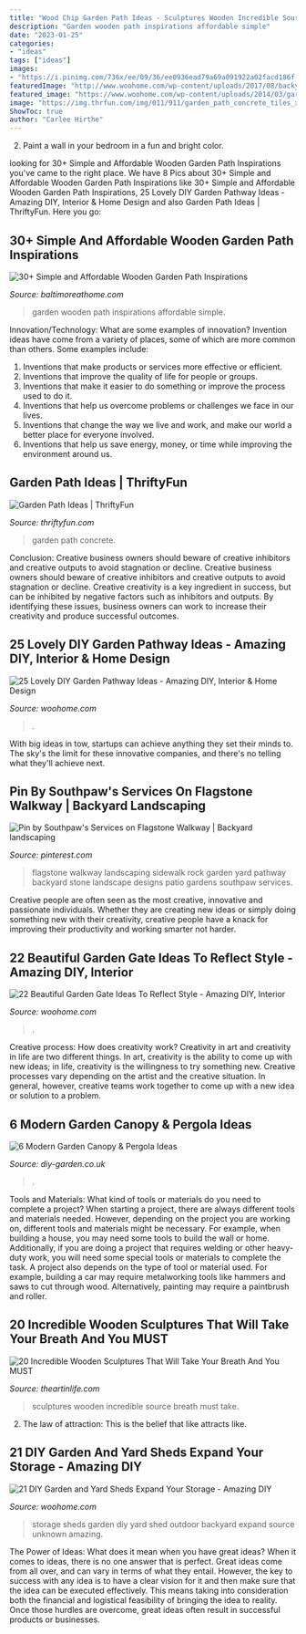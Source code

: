 ```yaml
---
title: "Wood Chip Garden Path Ideas - Sculptures Wooden Incredible Source Breath Must Take"
description: "Garden wooden path inspirations affordable simple"
date: "2023-01-25"
categories:
- "ideas"
tags: ["ideas"]
images:
- "https://i.pinimg.com/736x/ee/09/36/ee0936ead79a69a091922a02facd186f--flagstone-walkway.jpg"
featuredImage: "http://www.woohome.com/wp-content/uploads/2017/08/backyard-storage-shed-ideas-3.jpg"
featured_image: "https://www.woohome.com/wp-content/uploads/2014/03/garden-gate-20.jpg"
image: "https://img.thrfun.com/img/011/911/garden_path_concrete_tiles_x.jpg"
ShowToc: true
author: "Carlee Hirthe"
---
```



2. Paint a wall in your bedroom in a fun and bright color.

	

		
looking for 30+ Simple and Affordable Wooden Garden Path Inspirations you've came to the right place. We have 8 Pics about 30+ Simple and Affordable Wooden Garden Path Inspirations like 30+ Simple and Affordable Wooden Garden Path Inspirations, 25 Lovely DIY Garden Pathway Ideas - Amazing DIY, Interior &amp; Home Design and also Garden Path Ideas | ThriftyFun. Here you go:
		
    
## 30+ Simple And Affordable Wooden Garden Path Inspirations

<img loading=lazy src="http://www.baltimoreathome.com/wp-content/uploads/2018/01/Simple-and-Affordable-Wooden-Garden-Path-Inspirations-30.jpg" onerror="this.onerror=null;this.src='https://tse4.mm.bing.net/th?id=OIP.-Z2g5b0uh2qlsVVrAR4NiQHaJ2&amp;pid=15.1';" alt="30+ Simple and Affordable Wooden Garden Path Inspirations">

_Source: baltimoreathome.com_

>garden wooden path inspirations affordable simple. 

	

Innovation/Technology: What are some examples of innovation?
Invention ideas have come from a variety of places, some of which are more common than others. Some examples include:
1. Inventions that make products or services more effective or efficient. 
2. Inventions that improve the quality of life for people or groups. 
3. Inventions that make it easier to do something or improve the process used to do it. 
4. Inventions that help us overcome problems or challenges we face in our lives. 
5. Inventions that change the way we live and work, and make our world a better place for everyone involved. 
6. Inventions that help us save energy, money, or time while improving the environment around us.

    
## Garden Path Ideas | ThriftyFun

<img loading=lazy src="https://img.thrfun.com/img/011/911/garden_path_concrete_tiles_x.jpg" onerror="this.onerror=null;this.src='https://tse1.mm.bing.net/th?id=OIP.KFiO255CI2-GgfGm24hXVgHaLG&amp;pid=15.1';" alt="Garden Path Ideas | ThriftyFun">

_Source: thriftyfun.com_

>garden path concrete. 

	

Conclusion: Creative business owners should beware of creative inhibitors and creative outputs to avoid stagnation or decline.
Creative business owners should beware of creative inhibitors and creative outputs to avoid stagnation or decline. Creative creativity is a key ingredient in success, but can be inhibited by negative factors such as inhibitors and outputs. By identifying these issues, business owners can work to increase their creativity and produce successful outcomes.

    
## 25 Lovely DIY Garden Pathway Ideas - Amazing DIY, Interior &amp; Home Design

<img loading=lazy src="https://www.woohome.com/wp-content/uploads/2013/07/25-Lovely-DIY-Garden-Pathway-Ideas-24.jpg" onerror="this.onerror=null;this.src='https://tse4.mm.bing.net/th?id=OIP.d5FqDeewhvs3-kTz2O6aEAHaKK&amp;pid=15.1';" alt="25 Lovely DIY Garden Pathway Ideas - Amazing DIY, Interior &amp; Home Design">

_Source: woohome.com_

>. 

	

With big ideas in tow, startups can achieve anything they set their minds to. The sky's the limit for these innovative companies, and there's no telling what they'll achieve next.

    
## Pin By Southpaw&#039;s Services On Flagstone Walkway | Backyard Landscaping

<img loading=lazy src="https://i.pinimg.com/736x/ee/09/36/ee0936ead79a69a091922a02facd186f--flagstone-walkway.jpg" onerror="this.onerror=null;this.src='https://tse2.mm.bing.net/th?id=OIP.OJSwjlxALqPxWdjfWx7rlgHaJ3&amp;pid=15.1';" alt="Pin by Southpaw&#039;s Services on Flagstone Walkway | Backyard landscaping">

_Source: pinterest.com_

>flagstone walkway landscaping sidewalk rock garden yard pathway backyard stone landscape designs patio gardens southpaw services. 

	

Creative people are often seen as the most creative, innovative and passionate individuals. Whether they are creating new ideas or simply doing something new with their creativity, creative people have a knack for improving their productivity and working smarter not harder.

    
## 22 Beautiful Garden Gate Ideas To Reflect Style - Amazing DIY, Interior

<img loading=lazy src="https://www.woohome.com/wp-content/uploads/2014/03/garden-gate-20.jpg" onerror="this.onerror=null;this.src='https://tse2.mm.bing.net/th?id=OIP.WbJj-2zvWaOQxS12KIGkEQHaJ4&amp;pid=15.1';" alt="22 Beautiful Garden Gate Ideas To Reflect Style - Amazing DIY, Interior">

_Source: woohome.com_

>. 

	

Creative process: How does creativity work?
Creativity in art and creativity in life are two different things. In art, creativity is the ability to come up with new ideas; in life, creativity is the willingness to try something new. Creative processes vary depending on the artist and the creative situation. In general, however, creative teams work together to come up with a new idea or solution to a problem.

    
## 6 Modern Garden Canopy &amp; Pergola Ideas

<img loading=lazy src="http://diy-garden.co.uk/wp-content/uploads/2019/10/pergola-ideas-6.jpg" onerror="this.onerror=null;this.src='https://tse3.mm.bing.net/th?id=OIP.ThVTXwiIm9zfDP6f0iOY8gHaLH&amp;pid=15.1';" alt="6 Modern Garden Canopy &amp; Pergola Ideas">

_Source: diy-garden.co.uk_

>. 

	

Tools and Materials: What kind of tools or materials do you need to complete a project?
When starting a project, there are always different tools and materials needed. However, depending on the project you are working on, different tools and materials might be necessary.  For example, when building a house, you may need some tools to build the wall or home.  Additionally, if you are doing a project that requires welding or other heavy-duty work, you will need some special tools or materials to complete the task.   A project also depends on the type of tool or material used. For example, building a car may require metalworking tools like hammers and saws to cut through wood. Alternatively, painting may require a paintbrush and roller.

    
## 20 Incredible Wooden Sculptures That Will Take Your Breath And You MUST

<img loading=lazy src="http://theartinlife.com/wp-content/uploads/2017/04/Wooden-Sculptures-2-The-ART-In-LIFE.jpg" onerror="this.onerror=null;this.src='https://tse3.mm.bing.net/th?id=OIP.wB4bXpefSKedVz3SID_BfQHaJ4&amp;pid=15.1';" alt="20 Incredible Wooden Sculptures That Will Take Your Breath And You MUST">

_Source: theartinlife.com_

>sculptures wooden incredible source breath must take. 

	

2. The law of attraction: This is the belief that like attracts like.

    
## 21 DIY Garden And Yard Sheds Expand Your Storage - Amazing DIY

<img loading=lazy src="http://www.woohome.com/wp-content/uploads/2017/08/backyard-storage-shed-ideas-3.jpg" onerror="this.onerror=null;this.src='https://tse4.mm.bing.net/th?id=OIP.VXrHJ0Cj0mRS3hWbghzuCQHaNL&amp;pid=15.1';" alt="21 DIY Garden and Yard Sheds Expand Your Storage - Amazing DIY">

_Source: woohome.com_

>storage sheds garden diy yard shed outdoor backyard expand source unknown amazing. 

	

The Power of Ideas: What does it mean when you have great ideas?
When it comes to ideas, there is no one answer that is perfect. Great ideas come from all over, and can vary in terms of what they entail. However, the key to success with any idea is to have a clear vision for it and then make sure that the idea can be executed effectively. This means taking into consideration both the financial and logistical feasibility of bringing the idea to reality. Once those hurdles are overcome, great ideas often result in successful products or businesses.

